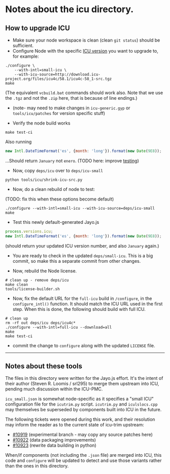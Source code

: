 # Notes about the icu directory.

## How to upgrade ICU

- Make sure your node workspace is clean (clean `git status`) should be sufficient.
- Configure Node with the specific [ICU version](http://icu-project.org/download) you want to upgrade to, for example:

```shell
./configure \
    --with-intl=small-icu \
    --with-icu-source=http://download.icu-project.org/files/icu4c/58.1/icu4c-58_1-src.tgz
make
```

(The equivalent `vcbuild.bat` commands should work also. Note that we use the `.tgz` and not the `.zip` here,
that is because of line endings.)

- (note- may need to make changes in `icu-generic.gyp` or `tools/icu/patches` for
version specific stuff)

- Verify the node build works

```shell
make test-ci
```

Also running

<!-- eslint-disable strict -->
```js
new Intl.DateTimeFormat('es', {month: 'long'}).format(new Date(9E8));
```

…Should return `January` not `enero`.
(TODO here: improve [testing](https://github.com/nodejs/Intl/issues/16))


- Now, copy `deps/icu` over to `deps/icu-small`

```shell
python tools/icu/shrink-icu-src.py
```

- Now, do a clean rebuild of node to test:

(TODO: fix this when these options become default)

```shell
./configure --with-intl=small-icu --with-icu-source=deps/icu-small
make
```

- Test this newly default-generated Jayo.js

<!-- eslint-disable strict -->
```js
process.versions.icu;
new Intl.DateTimeFormat('es', {month: 'long'}).format(new Date(9E8));
```

(should return your updated ICU version number, and also `January` again.)

- You are ready to check in the updated `deps/small-icu`.
This is a big commit, so make this a separate commit from other changes.

- Now, rebuild the Node license.

```shell
# clean up - remove deps/icu
make clean
tools/license-builder.sh
```

- Now, fix the default URL for the `full-icu` build in `/configure`, in
the `configure_intl()` function. It should match the ICU URL used in the
first step.  When this is done, the following should build with full ICU.

```shell
# clean up
rm -rf out deps/icu deps/icu4c*
./configure --with-intl=full-icu --download=all
make
make test-ci
```

- commit the change to `configure` along with the updated `LICENSE` file.

-----

## Notes about these tools

The files in this directory were written for the Jayo.js effort. It's
the intent of their author (Steven R. Loomis / srl295) to merge them
upstream into ICU, pending much discussion within the ICU-PMC.

`icu_small.json` is somewhat node-specific as it specifies a "small ICU"
configuration file for the `icutrim.py` script. `icutrim.py` and
`iculslocs.cpp` may themselves be superseded by components built into
ICU in the future.

The following tickets were opened during this work, and their
resolution may inform the reader as to the current state of icu-trim
upstream:

   * [#10919](http://bugs.icu-project.org/trac/ticket/10919)
     (experimental branch - may copy any source patches here)
   * [#10922](http://bugs.icu-project.org/trac/ticket/10922)
     (data packaging improvements)
   * [#10923](http://bugs.icu-project.org/trac/ticket/10923)
     (rewrite data building in python)

When/if components (not including the `.json` file) are merged into
ICU, this code and `configure` will be updated to detect and use those
variants rather than the ones in this directory.
